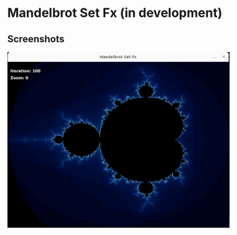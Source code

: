 # Mandelbrot Set Fx (in development)

## Screenshots
<p align="center">
  <img width="600" height="400" src="screenshots/color-1.png" />
</p>